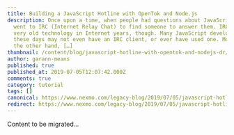```yaml
---
title: Building a JavaScript Hotline with OpenTok and Node.js
description: Once upon a time, when people had questions about JavaScript they
  went to IRC (Internet Relay Chat) to find someone to answer them. IRC is a
  very old technology in Internet years, though. Many JavaScript developers
  these days may not even have an IRC client, or ever have used one. Most, on
  the other hand, […]
thumbnail: /content/blog/javascript-hotline-with-opentok-and-nodejs-dr/Building-a-JavaScript-Hotline-with-OpenTok-and-Node.js.png
author: garann-means
published: true
published_at: 2019-07-05T12:07:42.000Z
comments: true
category: tutorial
tags: []
canonical: https://www.nexmo.com/legacy-blog/2019/07/05/javascript-hotline-with-opentok-and-nodejs-dr
redirect: https://www.nexmo.com/legacy-blog/2019/07/05/javascript-hotline-with-opentok-and-nodejs-dr
---
```


Content to be migrated...
